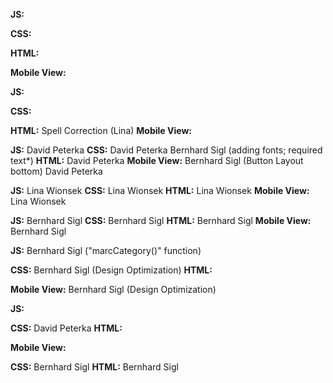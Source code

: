 <!-- login -->
**JS:**

**CSS:**

**HTML:**

**Mobile View:**

<!-- summary -->
**JS:**

**CSS:**

**HTML:**
Spell Correction (Lina)
**Mobile View:**

<!-- addTask -->
**JS:**
David Peterka
**CSS:**
David Peterka
Bernhard Sigl (adding fonts; required text*)
**HTML:**
David Peterka
**Mobile View:**
Bernhard Sigl (Button Layout bottom)
David Peterka
<!-- board -->
**JS:**
Lina Wionsek
**CSS:**
Lina Wionsek
**HTML:**
Lina Wionsek
**Mobile View:**
Lina Wionsek
<!-- contacts -->
**JS:**
Bernhard Sigl
**CSS:**
Bernhard Sigl
**HTML:**
Bernhard Sigl
**Mobile View:**
Bernhard Sigl
<!-- sidebar -->
**JS:**
Bernhard Sigl ("marcCategory()" function)

**CSS:**
Bernhard Sigl (Design Optimization)
**HTML:**


**Mobile View:**
Bernhard Sigl (Design Optimization)
<!-- header -->
**JS:**

**CSS:**
David Peterka
**HTML:**

**Mobile View:**

<!-- fonts -->
**CSS:**
Bernhard Sigl
**HTML:**
Bernhard Sigl
